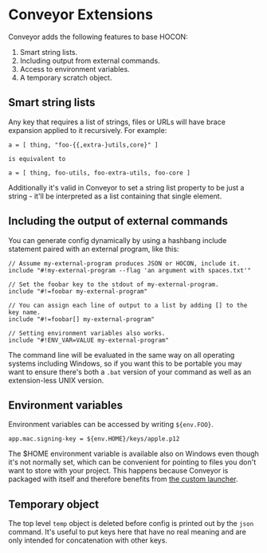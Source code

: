 # Conveyor Extensions

Conveyor adds the following features to base HOCON: 

1. Smart string lists.
2. Including output from external commands.
3. Access to environment variables.
4. A temporary scratch object.

## Smart string lists

Any key that requires a list of strings, files or URLs will have brace expansion applied to it recursively. For example:

```
a = [ thing, "foo-{{,extra-}utils,core}" ]

is equivalent to 

a = [ thing, foo-utils, foo-extra-utils, foo-core ]
```

Additionally it's valid in Conveyor to set a string list property to be just a string - it'll be interpreted as a list containing that single element.

## Including the output of external commands

You can generate config dynamically by using a hashbang include statement paired with an external program, like this:

```
// Assume my-external-program produces JSON or HOCON, include it.
include "#!my-external-program --flag 'an argument with spaces.txt'"

// Set the foobar key to the stdout of my-external-program.
include "#!=foobar my-external-program"

// You can assign each line of output to a list by adding [] to the key name.
include "#!=foobar[] my-external-program" 

// Setting environment variables also works.
include "#!ENV_VAR=VALUE my-external-program"
```

The command line will be evaluated in the same way on all operating systems including Windows, so if you want this to be portable you may want to ensure there's both a `.bat` version of your command as well as an extension-less UNIX version.

## Environment variables

Environment variables can be accessed by writing `${env.FOO}`. 

```
app.mac.signing-key = ${env.HOME}/keys/apple.p12
```

The $HOME environment variable is available also on Windows even though it's not normally set, which can be convenient for pointing to files you don't want to store with your project. This happens because Conveyor is packaged with itself and therefore benefits from [the custom launcher](jvm.md#launcher-features).

## Temporary object

The top level `temp` object is deleted before config is printed out by the `json` command. It's useful to put keys here that have no real meaning and are only intended for concatenation with other keys.
